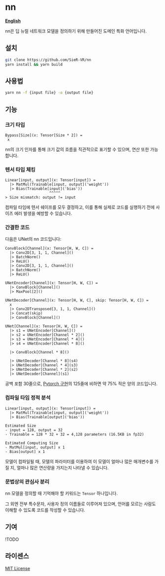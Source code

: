 # nn

[**English**](README.md)

nn은 딥 뉴럴 네트워크 모델을 정의하기 위해 만들어진 도메인 특화 언어입니다.

## 설치

```bash
git clone https://github.com/SieR-VR/nn
yarn install && yarn build
```

## 사용법

```bash
yarn nn -f {input file} -o {output file}
```

## 기능

### 크기 타입

```nn
Bypass[Size](x: Tensor[Size * 2]) =
 x
```

nn의 크기 인자를 통해 크기 값의 흐름을 직관적으로 표기할 수 있으며, 연산 또한 가능합니다.

### 텐서 타입 체킹

```nn
Linear[input, output](x: Tensor[input]) =
  |> MatMul(Trainable[input, output]('weight'))
  |> Bias(Trainable[input]('bias'))
                    ^^^^^
> Size mismatch: output != input
```

컴파일 타임에 텐서 쉐이프를 모두 결정하고, 이를 통해 실제로 코드를 실행하기 전에 사이즈 에러 발생을 예방할 수 있습니다.

### 간결한 코드

다음은 UNet의 nn 코드입니다:

```nn
ConvBlock[Channel](x: Tensor[H, W, C]) =
  |> Conv2D[3, 1, 1, Channel]()
  |> BatchNorm()
  |> ReLU()
  |> Conv2D[3, 1, 1, Channel]()
  |> BatchNorm()
  |> ReLU()

UNetEncoder[Channel](x: Tensor[H, W, C]) =
  |> ConvBlock[Channel]()
  |> MaxPool[2]()

UNetDecoder[Channel](x: Tensor[H, W, C], skip: Tensor[H, W, C]) =
  x
  |> Conv2DTransposed[3, 1, 1, Channel]()
  |> Concat(skip)
  |> ConvBlock[Channel]()

UNet[Channel](x: Tensor[H, W, C]) =
  |> s1 = UNetEncoder[Channel]()
  |> s2 = UNetEncoder[Channel * 2]()
  |> s3 = UNetEncoder[Channel * 4]()
  |> s4 = UNetEncoder[Channel * 8]()

  |> ConvBlock[Channel * 8]()

  |> UNetDecoder[Channel * 8](s4)
  |> UNetDecoder[Channel * 4](s3)
  |> UNetDecoder[Channel * 2](s2)
  |> UNetDecoder[Channel](s1)
```

공백 포함 30줄으로, [Pytorch 구현](https://github.com/milesial/Pytorch-UNet)의 125줄에 비하면 약 75% 적은 양의 코드입니다.

### 컴파일 타임 정적 분석

```
Linear[input, output](x: Tensor[input]) =
  |> MatMul(Trainable[input, output]('weight'))
  |> Bias(Trainable[output]('bias'))

Estimated Size
- input = 128, output = 32
- Trainable = 128 * 32 + 32 = 4,128 parameters (16.5KB in fp32)

Estimated Computing Size
- MatMul[input, output] x 1
- Bias[output] x 1
```

모델이 컴파일될 때, 모델의 파라미터를 이용하여 이 모델이 얼마나 많은 매개변수를 가질 지, 얼마나 많은 연산량을 가지는지 나타낼 수 있습니다.

### 문법상의 관심사 분리

nn 모델을 정의할 때 기억해야 할 키워드는 `Tensor` 하나입니다.

그 외엔 전부 특수문자, 사용자 정의 이름들로 이루어져 있으며, 언어를 모르는 사람도 이해할 수 있도록 코드를 작성할 수 있습니다.

## 기여

!TODO

## 라이센스

[MIT License](LICENSE)
